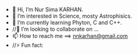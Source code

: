 - 👋 Hi, I’m Nur Sima KARHAN.
- 👀 I’m interested in Science, mosty Astrophisics.
- 🌱 I’m currently learning Phyton, C and C++.
- //💞️ I’m looking to collaborate on ...
- 📫 How to reach me ==> nnkarhan@gmail.com
- //⚡ Fun fact:

<!---
16NK/16NK is a ✨ special ✨ repository because its `README.md` (this file) appears on your GitHub profile.
You can click the Preview link to take a look at your changes.
--->
